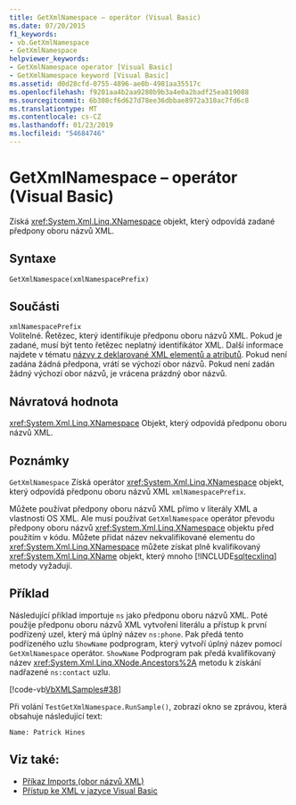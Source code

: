 ```yaml
---
title: GetXmlNamespace – operátor (Visual Basic)
ms.date: 07/20/2015
f1_keywords:
- vb.GetXmlNamespace
- GetXmlNamespace
helpviewer_keywords:
- GetXmlNamespace operator [Visual Basic]
- GetXmlNamespace keyword [Visual Basic]
ms.assetid: d0d28cfd-0755-4896-ae0b-4981aa35517c
ms.openlocfilehash: f9201aa4b2aa9280b9b3a4e0a2badf25ea819088
ms.sourcegitcommit: 6b308cf6d627d78ee36dbbae8972a310ac7fd6c8
ms.translationtype: MT
ms.contentlocale: cs-CZ
ms.lasthandoff: 01/23/2019
ms.locfileid: "54684746"
---
```

# <a name="getxmlnamespace-operator-visual-basic"></a>GetXmlNamespace – operátor (Visual Basic)
Získá <xref:System.Xml.Linq.XNamespace> objekt, který odpovídá zadané předpony oboru názvů XML.  
  
## <a name="syntax"></a>Syntaxe  
  
```  
GetXmlNamespace(xmlNamespacePrefix)  
```  
  
## <a name="parts"></a>Součásti  
 `xmlNamespacePrefix`  
 Volitelné. Řetězec, který identifikuje předponu oboru názvů XML. Pokud je zadané, musí být tento řetězec neplatný identifikátor XML. Další informace najdete v tématu [názvy z deklarované XML elementů a atributů](../../../visual-basic/programming-guide/language-features/xml/names-of-declared-xml-elements-and-attributes.md). Pokud není zadána žádná předpona, vrátí se výchozí obor názvů. Pokud není zadán žádný výchozí obor názvů, je vrácena prázdný obor názvů.  
  
## <a name="return-value"></a>Návratová hodnota  
 <xref:System.Xml.Linq.XNamespace> Objekt, který odpovídá předponu oboru názvů XML.  
  
## <a name="remarks"></a>Poznámky  
 `GetXmlNamespace` Získá operátor <xref:System.Xml.Linq.XNamespace> objekt, který odpovídá předponu oboru názvů XML `xmlNamespacePrefix`.  
  
 Můžete používat předpony oboru názvů XML přímo v literály XML a vlastnosti OS XML. Ale musí používat `GetXmlNamespace` operátor převodu předpony oboru názvů <xref:System.Xml.Linq.XNamespace> objektu před použitím v kódu. Můžete přidat název nekvalifikované elementu do <xref:System.Xml.Linq.XNamespace> můžete získat plně kvalifikovaný <xref:System.Xml.Linq.XName> objekt, který mnoho [!INCLUDE[sqltecxlinq](~/includes/sqltecxlinq-md.md)] metody vyžadují.  
  
## <a name="example"></a>Příklad  
 Následující příklad importuje `ns` jako předponu oboru názvů XML. Poté použije předponu oboru názvů XML vytvoření literálu a přístup k první podřízený uzel, který má úplný název `ns:phone`. Pak předá tento podřízeného uzlu `ShowName` podprogram, který vytvoří úplný název pomocí `GetXmlNamespace` operátor. `ShowName` Podprogram pak předá kvalifikovaný název <xref:System.Xml.Linq.XNode.Ancestors%2A> metodu k získání nadřazené `ns:contact` uzlu.  
  
 [!code-vb[VbXMLSamples#38](../../../visual-basic/language-reference/operators/codesnippet/VisualBasic/getxmlnamespace-operator_1.vb)]  
  
 Při volání `TestGetXmlNamespace.RunSample()`, zobrazí okno se zprávou, která obsahuje následující text:  
  
 `Name: Patrick Hines`  
  
## <a name="see-also"></a>Viz také:
- [Příkaz Imports (obor názvů XML)](../../../visual-basic/language-reference/statements/imports-statement-xml-namespace.md)
- [Přístup ke XML v jazyce Visual Basic](../../../visual-basic/programming-guide/language-features/xml/accessing-xml.md)

